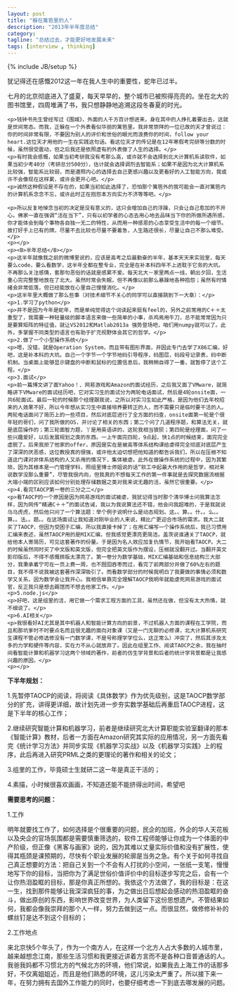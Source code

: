 ```yaml
---
layout: post
title: "躲在篱笆里的人"
description: "2013年半年度总结"
category:
tagline: "总结过去，才能更好地发展未来"
tags: [interview , thinking]
---
```

{% include JB/setup %}
<div class="blogcontent">
	<p>犹记得还在感慨2012这一年在我人生中的重要性，蛇年已过半。</p>
	<p>七月的北京彻底进入了盛夏，每天早早的，整个城市已被照得亮亮的。坐在北大的图书馆里，四周堆满了书，我只想静静地追溯这段冬春夏的时光。</p>
	
	<p>钱钟书先生曾经写过《围城》，外面的人千方百计想进来，身在其中的人挣扎着要出去，这就是世间常态。而我，正躲在一个外表看似华丽的篱笆里。我非常崇拜的一位已故的天才曾说过：你的时间非常有限，不要因为别人的评价和世俗的眼光而浪费你的时间，follow your heart.这位天才用他的一生在实践这句话。看这位天才的传记是在12年寒假考完研等分数的时候，虽然很受震动，但之后我还是依照虚有的外表做了人生的选择。</p>
	<p>有时我会感慨，如果当初考研我没有考那么高，或许就不会选择到北大计算机系读软件，如果当初少考40分（考研总分500分），估计就会选择调剂去智能系；如果不是因为北大计算机系比较强，智能系比较弱，而是遵照内心的选择去自己更感兴趣以及更看好的人工智能方向，我或许不会像现在这样累，或许会更开心吧。</p>
	<p>诚然这种假设是不存在的，如果当初如此选择了，恐怕那个篱笆外的我可能会一直对篱笆内的计算机系念念不忘，或许此时正在抱怨本方向实力不济等等吧。</p>

	<p>所以反复地悼念当初的决定是没有意义的，这只会增加自己的浮躁，只会让自己愈加的不开心。佛家一直在强调“活在当下”，只有以初学者的心态去用心地去品味当下你的所做所遇所感，你才能体会到每个事物各自独一无二的特性，从而用一种感恩的心态享受生活中的每一个细节。故打好手上已有的牌，尽量不去比较也尽量不要着急，人生路还很长，尽量让自己不那么难受。</p>
	<p></p>
	<p><B>半年总结</B></p>
	<p>这半年就像我之前的微博里说的，应该是高考之后最勤奋的半年，基本天天来实验室，每天要么code，要么看数学，这半年全都在整专业，完全是在补本科四年不上进耽于它务的大坑。不再那么关注感情，套那句恶俗的话就是感累不爱。每天北大－家里两点一线，朝出夕回，生活重心完完整整地放在了北大。虽然时常会失眠，但不再像以前那么暴躁地各种抱怨；虽然有时情绪会非常低落，但已经能放在心里自己慢慢消化。</p>
	<p>这半年里大概做了那么些事（对技术细节不关心的同学可以直接跳到下一大章）：</p>
	<p>1.学习了python</p>
	<p>并不是因为今年是蛇年，而是单纯觉得这个词读起来挺有feel的，另外之前常用的C＋＋太重型了，我需要一种轻量级的脚本语言来做一些简单的小事，杀鸡焉用牛刀，总不能常常因为只是要算矩阵的特征值，就让VS2012和Matlab2013a 强势登场吧，咱们用numpy就可以了。此外，多掌握不同类型的语言也有助于扩充视野体会其它的哲学。</p>
	<p>2.做了一个小型操作系统</p>
	<p>嗯，没错，就是Operation System，而且带有图形界面，并因此专门去学了X86汇编，好吧，这是补本科的大坑。自己一个字节一个字节地码引导程序，码图层，码段号记录表，码中断机制。当桌面上能够显示键盘的中断和鼠标的位置信息后，我稍稍自得了一番，就暂停了这个工程。</p>
	<p>3.面试</p>
	<p>前一篇博文讲了面Yahoo！、网易游戏和Amazon的面试经历，之后我又面了VMware，就简略讲下VMware的面试经历吧，它对实习生的面试分为两轮电话面试，然后是4轮onsite面，一共6轮面试。最后一轮的时候那个经理跟我说，之所以对实习生如此严格，是因为他们去年校招来的人效果不好，所以今年想从实习生中直接培养要转正的人，而不需要只是临时要干活的人。两轮电话面问了简历上的一些项目，然后对底层进行了全方面的扫查，onsite面第一轮是个很年轻的哥们，问了我所做的OS，并讨论了相关的东西；第二个问了几道程序题，和算法无关，就是底层操作的；第三轮面智力题，丫是用英语讲的，这轮我相当狼狈；第四轮是经理面，问了一些兴趣爱好，以后发展规划之类的东西。一上午面完四轮，9点起，快1点的时候结束，面完完全虚脱了。后来我拒了他家的offer，原因是实在是被高等体系结构课给虐得完全彻底对底层产生了深深的厌恶感，这位教授真的很强，或许他太迫切想把他知道的都告诉我们，所以在压根不知道这门课对非体系结构的人又杀用的情况下，集体被虐。此外在做操作系统的过程中，因为其繁琐，因为其根本是一门管理学科，照组里博士师姐说的话“软工中起最大作用的是哲学，相对来说数学没那么重要”，尽管我很内向，但我真的不想每天工作的第一件事就是去探究数据流根据大端小端的区别应该如何分别处理存储数据之类对我来说无趣的活，虽然它很重要。</p>
	<p>4.看完TAOCP第一卷的三分之二</p>
	<p>看TAOCP的一个原因是因为网易游戏的面试被虐，我犹记得当时那个清华博士问我算法怎样，因为网传“精通C＋＋”的面试告诫，我以为我说算法还不错，他会问我超难的，于是我就说马马虎虎，然后他只问了一个算法题：举个例子说明什么是动态规划。这。。算。。什。。么。。算。。法。。题。。在这场面试让我知道对刚毕业的人来说，精比广更迎合市场的需求。我大二就买了TAOCP，但因为受困于汇编，所以我直接卡掉了；在用汇编写一个操作系统后，我已习惯用汇编来表述，虽然TAOCP用的是MIX汇编，但我感觉更漂亮更简洁。盖茨说谁通关了TAOCP，就给他本人寄简历，可见这套著作的份量。于是因为名人效应加复仇情节，我开始看TAOCP。大二的时候虽然同时买了中文版和英文版，但完全把英文版作为摆设，压根就没翻开过。当翻开英文影印版后，不得不感慨排版太漂亮了。第一卷分为数学基础，MIX汇编基础和信息结构三大部分，我秉承着宁可在一页上费一周，也不囫囵吞枣而过，看完了前两部分并做了60%左右的题目，我不得不说我被这套著作深深吸引了。而看数学部分的时候我明白了我要做的事情必须和数学又关系，因为数学会让我开心。我相信单靠完全理解TAOCP我明年就能虐死网易游戏的面试官，反正我只是想去踢馆而不想去他家工作。</p>
	<p>5.node.js</p>
	<p>好吧，这是组里的活，用它做一个需求工程方面的工具，虽然还在做，但没有太大热情，就不细说了。</p>
	<p>6.AI相关</p>
	<p>我很看好AI尤其是其中机器人和智能计算方向的前景，不过机器人方面的课程在工学院，而且和那坑爹时不时要点名而且很无趣的面向对象课（又是一门无聊的必修课，北大计算机系研究生课程不管必修选修没有一门数学课，不是号称理学学位么，这正常么）冲突了，然后其涉及太多的力学和硬件等内容，实在力不从心就放弃了。因此在组里工作、阅读TAOCP之余，我在抽时间看智能计算和机器学习这两个领域的著作，前者的仿生学背景和后者的统计学背景都是让我感兴趣的原因。</p>
	<p></p>
<p><B>下半年规划：</B></p>
	<p>1.先暂停TAOCP的阅读，将阅读《具体数学》作为优先级别，这是TAOCP数学部分的扩充，讲得更详细，故计划先进一步夯实数学基础后再重启TAOCP进程，这是下半年的核心工作；</p>
	<p>2.继续研究智能计算和机器学习，前者是继续研究北大计算职能实验室翻译的那本《智能计算》教材，后者一方面在Amazon研究其实际的应用情况，另一方面先看完《统计学习方法》并同步实现《机器学习实战》以及《机器学习实践》上的程序，此后再进入研究PRML之类的更理论的著作和相关的论文；</p>
	<p>3.组里的工作，毕竟硕士生就研二这一年是真正干活的；</p>
	<p>4.素描，小时候很喜欢画画，不知道还能不能挤得出时间，希望吧</p>
<p></p>
<p><B>需要思考的问题：</B></p>
	<p>1.工作</p>
	<p>明年就要找工作了，如何选择是个很重要的问题，民企的加班，外企的华人天花板以及央企的官场氛围都是需要慎重筛选的，软件工程师能够让你成为一个体面的中产阶级，但正像《黑客与画家》说的，因为其难以丈量实际价值和没有扩展性，使得其瓶颈是课预期的，尽快有个职业发展的轮廓是当务之急。有个关于如何寻找自己真正想要的方法：把自己关到一个不会有人打扰的小空间，一张纸一支笔，慢慢地写下你的目标，当把你为了满足世俗价值评价中的目标逐步写完之后，会有一个让你热泪盈眶的目标，那是你真正所想的。我依这个方法做了，我的目标是：在这一生，找到那件能够让我深深疯狂的事，为之做出日后想起会感动的热泪盈眶的奋斗，做出原创的东西，影响世界改变世界，为人类留下这份思想遗产。不管结果如何，我都会像我崇拜的那个人一样，努力去做到这一点。而很显然，做修修补补的螺丝钉是达不到这个目标的；</p>
	<p>2.工作地点</p>
	<p>来北京快5个年头了，作为一个南方人，在这样一个北方人占大多数的人城市里，越来越想念江南，那些生活习惯和我更接近讲着方言而不是各种口音普通话的人。我爸我妈都不习惯北方的气候北方的环境，他们常说，如果我去上海工作的话那多好，不仅离姐姐近，而且是他们熟悉的环境，这儿污染太严重了。所以接下来一年，在努力拥有去国外工作能力的同时，也要仔细考虑一下到底去哪发展的问题。</p>
</div>